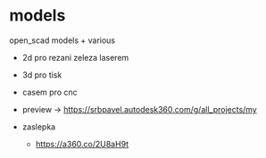 # models
open_scad models + various

- 2d pro rezani zeleza laserem
- 3d pro tisk
- casem pro cnc
- preview -> https://srbpavel.autodesk360.com/g/all_projects/my

- zaslepka
  - https://a360.co/2U8aH9t
  
